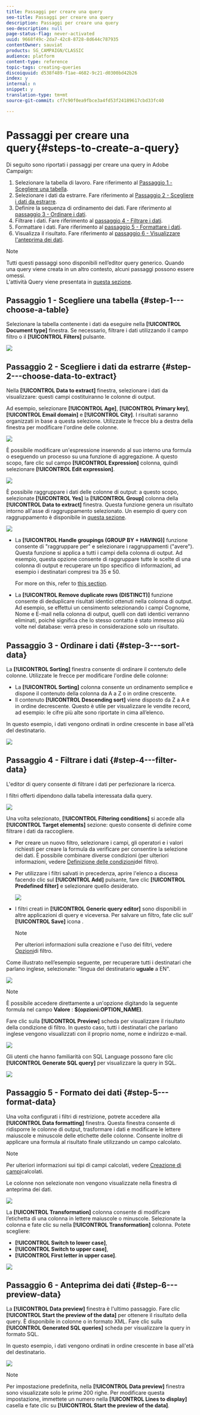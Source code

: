 ```yaml
---
title: Passaggi per creare una query
seo-title: Passaggi per creare una query
description: Passaggi per creare una query
seo-description: null
page-status-flag: never-activated
uuid: 9668f49c-2da7-42c8-8728-8d644c787935
contentOwner: sauviat
products: SG_CAMPAIGN/CLASSIC
audience: platform
content-type: reference
topic-tags: creating-queries
discoiquuid: d538f489-f1ae-4682-9c21-d0300bd42b26
index: y
internal: n
snippet: y
translation-type: tm+mt
source-git-commit: cf7c90f0ea9fbce3a4fd53f24189617cbd33fc40

---
```



# Passaggi per creare una query{#steps-to-create-a-query}

Di seguito sono riportati i passaggi per creare una query in Adobe Campaign:

1. Selezionare la tabella di lavoro. Fare riferimento al [Passaggio 1 - Scegliere una tabella](#step-1---choose-a-table).
1. Selezionare i dati da estrarre. Fare riferimento al [Passaggio 2 - Scegliere i dati da estrarre](#step-2---choose-data-to-extract).
1. Definire la sequenza di ordinamento dei dati. Fare riferimento al [passaggio 3 - Ordinare i dati](#step-3---sort-data).
1. Filtrare i dati. Fare riferimento al [passaggio 4 - Filtrare i dati](#step-4---filter-data).
1. Formattare i dati. Fare riferimento al [passaggio 5 - Formattare i dati](#step-5---format-data).
1. Visualizza il risultato. Fare riferimento al [passaggio 6 - Visualizzare l&#39;anteprima dei dati](#step-6---preview-data).

>[!NOTE]
>
>Tutti questi passaggi sono disponibili nell’editor query generico. Quando una query viene creata in un altro contesto, alcuni passaggi possono essere omessi.\
>L&#39;attività Query viene presentata in [questa sezione](../../workflow/using/query.md).

## Passaggio 1 - Scegliere una tabella {#step-1---choose-a-table}

Selezionare la tabella contenente i dati da eseguire nella **[!UICONTROL Document type]** finestra. Se necessario, filtrare i dati utilizzando il campo filtro o il **[!UICONTROL Filters]** pulsante.

![](assets/query_editor_nveau_21.png)

## Passaggio 2 - Scegliere i dati da estrarre {#step-2---choose-data-to-extract}

Nella **[!UICONTROL Data to extract]** finestra, selezionare i dati da visualizzare: questi campi costituiranno le colonne di output.

Ad esempio, selezionare **[!UICONTROL Age]**, **[!UICONTROL Primary key]**, **[!UICONTROL Email domain]** e **[!UICONTROL City]**. I risultati saranno organizzati in base a questa selezione. Utilizzate le frecce blu a destra della finestra per modificare l&#39;ordine delle colonne.

![](assets/query_editor_nveau_01.png)

È possibile modificare un&#39;espressione inserendo al suo interno una formula o eseguendo un processo su una funzione di aggregazione. A questo scopo, fare clic sul campo **[!UICONTROL Expression]** colonna, quindi selezionare **[!UICONTROL Edit expression]**.

![](assets/query_editor_nveau_97.png)

È possibile raggruppare i dati delle colonne di output: a questo scopo, selezionate **[!UICONTROL Yes]** la **[!UICONTROL Group]** colonna della **[!UICONTROL Data to extract]** finestra. Questa funzione genera un risultato intorno all&#39;asse di raggruppamento selezionato. Un esempio di query con raggruppamento è disponibile in [questa sezione](../../workflow/using/querying-delivery-information.md).

![](assets/query_editor_nveau_56.png)

* La **[!UICONTROL Handle groupings (GROUP BY + HAVING)]** funzione consente di &quot;raggruppare per&quot; e selezionare i raggruppamenti (&quot;avere&quot;). Questa funzione si applica a tutti i campi della colonna di output. Ad esempio, questa opzione consente di raggruppare tutte le scelte di una colonna di output e recuperare un tipo specifico di informazioni, ad esempio i destinatari compresi tra 35 e 50.

   For more on this, refer to [this section](../../workflow/using/querying-using-grouping-management.md).

* La **[!UICONTROL Remove duplicate rows (DISTINCT)]** funzione consente di deduplicare risultati identici ottenuti nella colonna di output. Ad esempio, se effettui un censimento selezionando i campi Cognome, Nome e E-mail nella colonna di output, quelli con dati identici verranno eliminati, poiché significa che lo stesso contatto è stato immesso più volte nel database: verrà preso in considerazione solo un risultato.

## Passaggio 3 - Ordinare i dati {#step-3---sort-data}

La **[!UICONTROL Sorting]** finestra consente di ordinare il contenuto delle colonne. Utilizzate le frecce per modificare l&#39;ordine delle colonne:

* La **[!UICONTROL Sorting]** colonna consente un ordinamento semplice e dispone il contenuto della colonna da A a Z o in ordine crescente.
* Il contenuto **[!UICONTROL Descending sort]** viene disposto da Z a A e in ordine decrescente. Questo è utile per visualizzare le vendite record, ad esempio: le cifre più alte sono riportate in cima all’elenco.

In questo esempio, i dati vengono ordinati in ordine crescente in base all&#39;età del destinatario.

![](assets/query_editor_nveau_57.png)

## Passaggio 4 - Filtrare i dati {#step-4---filter-data}

L&#39;editor di query consente di filtrare i dati per perfezionare la ricerca.

I filtri offerti dipendono dalla tabella interessata dalla query.

![](assets/query_editor_nveau_09.png)

Una volta selezionato, **[!UICONTROL Filtering conditions]** si accede alla **[!UICONTROL Target elements]** sezione: questo consente di definire come filtrare i dati da raccogliere.

* Per creare un nuovo filtro, selezionare i campi, gli operatori e i valori richiesti per creare la formula da verificare per consentire la selezione dei dati. È possibile combinare diverse condizioni (per ulteriori informazioni, vedere [Definizione delle condizioni](../../platform/using/defining-filter-conditions.md)del filtro).
* Per utilizzare i filtri salvati in precedenza, aprire l&#39;elenco a discesa facendo clic sul **[!UICONTROL Add]** pulsante, fare clic **[!UICONTROL Predefined filter]** e selezionare quello desiderato.

   ![](assets/query_editor_15.png)

* I filtri creati in **[!UICONTROL Generic query editor]** sono disponibili in altre applicazioni di query e viceversa. Per salvare un filtro, fate clic sull’ **[!UICONTROL Save]** icona .

   >[!NOTE]
   >
   >Per ulteriori informazioni sulla creazione e l&#39;uso dei filtri, vedere [Opzioni](../../platform/using/filtering-options.md)di filtro.

Come illustrato nell’esempio seguente, per recuperare tutti i destinatari che parlano inglese, selezionate: &quot;lingua del destinatario **uguale** a EN&quot;.

![](assets/query_editor_nveau_89.png)

>[!NOTE]
>
>È possibile accedere direttamente a un&#39;opzione digitando la seguente formula nel campo **Valore** : **$(opzioni:OPTION_NAME)**.

Fare clic sulla **[!UICONTROL Preview]** scheda per visualizzare il risultato della condizione di filtro. In questo caso, tutti i destinatari che parlano inglese vengono visualizzati con il proprio nome, nome e indirizzo e-mail.

![](assets/query_editor_nveau_98.png)

Gli utenti che hanno familiarità con SQL Language possono fare clic **[!UICONTROL Generate SQL query]** per visualizzare la query in SQL.

![](assets/query_editor_nveau_99.png)

## Passaggio 5 - Formato dei dati {#step-5---format-data}

Una volta configurati i filtri di restrizione, potrete accedere alla **[!UICONTROL Data formatting]** finestra. Questa finestra consente di ridisporre le colonne di output, trasformare i dati e modificare le lettere maiuscole e minuscole delle etichette delle colonne. Consente inoltre di applicare una formula al risultato finale utilizzando un campo calcolato.

>[!NOTE]
>
>Per ulteriori informazioni sui tipi di campi calcolati, vedere [Creazione di campi](../../platform/using/defining-filter-conditions.md#creating-calculated-fields)calcolati.

Le colonne non selezionate non vengono visualizzate nella finestra di anteprima dei dati.

![](assets/query_editor_nveau_10.png)

La **[!UICONTROL Transformation]** colonna consente di modificare l’etichetta di una colonna in lettere maiuscole o minuscole. Selezionate la colonna e fate clic su nella **[!UICONTROL Transformation]** colonna. Potete scegliere:

* **[!UICONTROL Switch to lower case]**,
* **[!UICONTROL Switch to upper case]**,
* **[!UICONTROL First letter in upper case]**.

![](assets/query_editor_nveau_42.png)

## Passaggio 6 - Anteprima dei dati {#step-6---preview-data}

La **[!UICONTROL Data preview]** finestra è l&#39;ultimo passaggio. Fare clic **[!UICONTROL Start the preview of the data]** per ottenere il risultato della query. È disponibile in colonne o in formato XML. Fare clic sulla **[!UICONTROL Generated SQL queries]** scheda per visualizzare la query in formato SQL.

In questo esempio, i dati vengono ordinati in ordine crescente in base all&#39;età del destinatario.

![](assets/query_editor_nveau_11.png)

>[!NOTE]
>
>Per impostazione predefinita, nella **[!UICONTROL Data preview]** finestra sono visualizzate solo le prime 200 righe. Per modificare questa impostazione, immettete un numero nella **[!UICONTROL Lines to display]** casella e fate clic su **[!UICONTROL Start the preview of the data]**.


